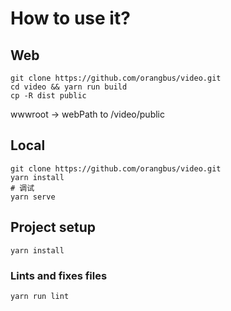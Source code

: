 # How to use it?
## Web
```
git clone https://github.com/orangbus/video.git
cd video && yarn run build
cp -R dist public
```
wwwroot -> webPath to /video/public
## Local
```
git clone https://github.com/orangbus/video.git
yarn install 
# 调试
yarn serve
```
## Project setup
```
yarn install
```
### Lints and fixes files
```
yarn run lint
```
